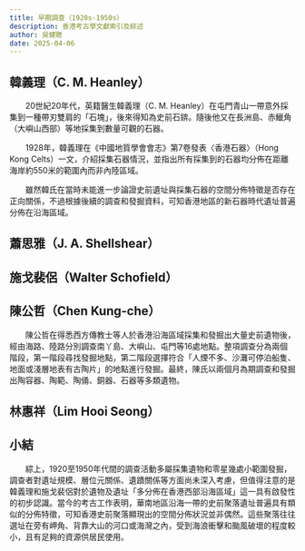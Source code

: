 ```yaml
---
title: 早期調查（1920s-1950s）
description: 香港考古學文獻索引及綜述
author: 吳健聰
date: 2025-04-06
---
```


## 韓義理（C. M. Heanley）
　　20世紀20年代，英籍醫生韓義理（C. M. Heanley）在屯門青山一帶意外採集到一種帶刃雙肩的「石塊」，後來得知為史前石錛。隨後他又在長洲島、赤鱲角（大嶼山西部）等地採集到數量可觀的石器。

　　1928年，韓義理在《中國地質學會會志》第7卷發表〈香港石器〉（Hong Kong Celts）一文，介紹採集石器情況，並指出所有採集到的石器均分佈在距離海岸約550米的範圍內而非內陸區域。

　　雖然韓氏在當時未能進一步論證史前遺址與採集石器的空間分佈特徵是否存在正向關係，不過根據後續的調查和發掘資料，可知香港地區的新石器時代遺址普遍分佈在沿海區域。
## 蕭思雅（J. A. Shellshear）


## 施戈裴侶（Walter Schofield）


## 陳公哲（Chen Kung-che）
　　陳公哲在得悉西方傳教士等人於香港沿海區域採集和發掘出大量史前遺物後，經由海路、陸路分別調查南丫島、大嶼山、屯門等16處地點。整項調查分為兩個階段，第一階段尋找發掘地點，第二階段選擇符合「人煙不多、沙灘可停泊船隻、地面或淺層地表有古陶片」的地點進行發掘。最終，陳氏以兩個月為期調查和發掘出陶容器、陶範、陶俑、銅器、石器等多類遺物。

## 林惠祥（Lim Hooi Seong）

## 小結
　　綜上，1920至1950年代間的調查活動多屬採集遺物和零星幾處小範圍發掘，調查者對遺址規模、層位元關係、遺蹟關係等方面尚未深入考慮，但值得注意的是韓義理和施戈裴侶對於遺物及遺址「多分佈在香港西部沿海區域」這一具有啟發性的初步認識。當今的考古工作表明，華南地區沿海一帶的史前聚落遺址普遍具有類似的分佈特徵，可知香港史前聚落顯現出的空間分佈狀況並非偶然。這些聚落往往選址在旁有岬角、背靠大山的河口或海灣之內，受到海浪衝擊和颱風破壞的程度較小，且有足夠的資源供居民使用。